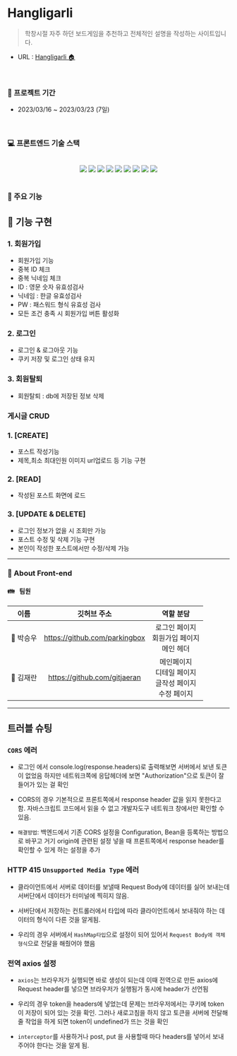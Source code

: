 # Hangligarli

> 학창시절 자주 하던 보드게임을 추천하고 전체적인 설명을 작성하는 사이트입니다.

- URL : [Hangligarli 🏠](http://hangligarli-fe-test.s3-website.ap-northeast-2.amazonaws.com/)

<br/>

### 📆 프로젝트 기간

- 2023/03/16 ~ 2023/03/23 (7일)

<br/>

### 💻 프론트엔드 기술 스택

<center>
<br/>
<div style="display: inline;">
<img src="https://img.shields.io/badge/react-61DAFB?style=for-the-badge&logo=react&logoColor=white">
<img src="https://img.shields.io/badge/javascript-F7DF1E?style=for-the-badge&logo=javascript&logoColor=black">
<img src="https://img.shields.io/badge/redux-764ABC?style=for-the-badge&logo=redux&logoColor=white">
</div>

<div style="display: inline;">
<img src="https://img.shields.io/badge/styled_components-DB7093?style=for-the-badge&logo=styledcomponents&logoColor=white">
<img src="https://img.shields.io/badge/axios-6236FF?style=for-the-badge&logo=axios&logoColor=white">
<img src="https://img.shields.io/badge/html5-E34F26?style=for-the-badge&logo=html5&logoColor=white">
<img src="https://img.shields.io/badge/css-1572B6?style=for-the-badge&logo=css3&logoColor=white">
</div>

<div style="display: inline;">
<img src="https://img.shields.io/badge/github-181717?style=for-the-badge&logo=github&logoColor=white">
<img src="https://img.shields.io/badge/git-F05032?style=for-the-badge&logo=git&logoColor=white"></div>
</center>
<br>

### 🔧 주요 기능

## 📝 기능 구현

### 1. 회원가입

- 회원가입 기능
- 중복 ID 체크
- 중복 닉네임 체크
- ID : 영문 숫자 유효성검사
- 닉네임 : 한글 유효성검사
- PW : 패스워드 형식 유효성 검사
- 모든 조건 충족 시 회원가입 버튼 활성화

### 2. 로그인

- 로그인 & 로그아웃 기능
- 쿠키 저장 및 로그인 상태 유지

### 3. 회원탈퇴

- 회원탈퇴 : db에 저장된 정보 삭제

### 게시글 CRUD

### 1. [CREATE]

- 포스트 작성기능
- 제목,최소 최대인원 이미지 url업로드 등 기능 구현

### 2. [READ]

- 작성된 포스트 화면에 로드

### 3. [UPDATE & DELETE]

- 로그인 정보가 없을 시 조회만 가능
- 포스트 수정 및 삭제 기능 구현
- 본인이 작성한 포스트에서만 수정/삭제 가능

<hr/>

### 💖 About Front-end

#### 👪 &nbsp; 팀원

|   이름    |          깃허브 주소          |                            역할 분담                             |
| :-------: | :---------------------------: | :--------------------------------------------------------------: |
| 👧 박승우 | https://github.com/parkingbox |         로그인 페이지 <br/>회원가입 페이지<br/>메인 헤더         |
| 👦 김재란 | https://github.com/gitjaeran  | 메인페이지 <br/> 디테일 페이지<br/>글작성 페이지<br/>수정 페이지 |

<hr/>

## 트러블 슈팅

### `CORS` 에러

- 로그인 에서 console.log(response.headers)로 출력해보면 서버에서 보낸 토큰이 없었음 하지만 네트워크쪽에 응답헤더에 보면 "Authorization"으로 토큰이 잘 들어가 있는 걸 확인
  <br/>

- CORS의 경우 기본적으로 프론트쪽에서 response header 값을 읽지 못한다고 함.
  자바스크립트 코드에서 읽을 수 없고 개발자도구 네트워크 창에서만 확인할 수 있음.
  <br/>

- `해결방법`: 백엔드에서
  기존 CORS 설정을 Configuration, Bean을 등록하는 방법으로 바꾸고 거기 origin에 관련된 설정 넣을 때 프론트쪽에서 response header를 확인할 수 있게 하는 설정을 추가

### HTTP 415 `Unsupported Media Type` 에러

- 클라이언트에서 서버로 데이터를 보낼때 Request Body에 데이터를 실어 보내는데
  서버단에서 데이터가 터미널에 찍히지 않음.
  <br/>

- 서버단에서 저장하는 컨트롤러에서 타입에 따라 클라이언트에서 보내줘야 하는 데이터의 형식이 다른 것을 알게됨.
  <br/>

- 우리의 경우 서버에서 `HashMap타입`으로 설정이 되어 있어서 `Request Body에 객체형식`으로 전달을 해줬어야 했음

### 전역 axios 설정

- `axios`는 브라우저가 실행되면 바로 생성이 되는데 이때 전역으로 만든 axios에 Request header를 넣으면 브라우저가 실행됨가 동시에 header가 선언됨

- 우리의 경우 token을 headers에 넣었는데 문제는 브라우저에서는 쿠키에 token이 저장이 되어 있는 것을 확인. 그러나 새로고침을 하지 않고 토큰을 서버에 전달해줄 작업을 하게 되면 token이 undefined가 뜨는 것을 확인

- `interceptor`를 사용하거나 post, put 을 사용할때 마다 headers를 넣어서 보내 주어야 한다는 것을 알게 됨.
